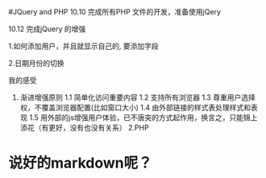 #JQuery and PHP
10.10 完成所有PHP 文件的开发，准备使用jQery

10.12 完成jQuery 的增强



1.如何添加用户，并且就显示自己的, 要添加字段

2.日期月份的切换

我的感受
1. 渐进增强原则
    1.1  简单化访问重要内容
    1.2  支持所有浏览器
    1.3  尊重用户选择权，不覆盖浏览器配置(比如窗口大小)
    1.4  由外部链接的样式表处理样式和表现
    1.5  用外部的js增强用户体验，已不唐突的方式起作用，换言之，只能锦上添花（有更好，没有也没有关系）
2.PHP

说好的markdown呢？
=====

